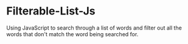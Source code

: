 # Filterable-List-Js
Using JavaScript to search through a list of words and filter out all the words that don't match the word being searched for.
